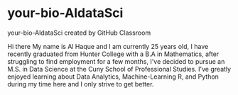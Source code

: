 # your-bio-AldataSci
your-bio-AldataSci created by GitHub Classroom

Hi there My name is Al Haque and I am currently 25 years old, I have recently graduated from Hunter College with a B.A in Mathematics, after struggling to find employment for a few months,
I've decided to pursue an M.S. in Data Science at the Cuny School of Professional Studies. I've greatly enjoyed learning about Data Analytics, Machine-Learning R, and Python during my time here and I
only strive to get better. 
